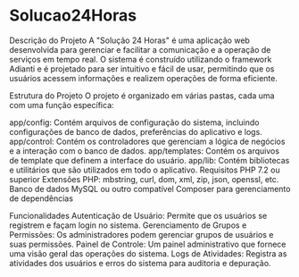 # Solucao24Horas
Descrição do Projeto
A "Solução 24 Horas" é uma aplicação web desenvolvida para gerenciar e facilitar a comunicação e a operação de serviços em tempo real. O sistema é construído utilizando o framework Adianti e é projetado para ser intuitivo e fácil de usar, permitindo que os usuários acessem informações e realizem operações de forma eficiente.

Estrutura do Projeto
O projeto é organizado em várias pastas, cada uma com uma função específica:

app/config: Contém arquivos de configuração do sistema, incluindo configurações de banco de dados, preferências do aplicativo e logs.
app/control: Contém os controladores que gerenciam a lógica de negócios e a interação com o banco de dados.
app/templates: Contém os arquivos de template que definem a interface do usuário.
app/lib: Contém bibliotecas e utilitários que são utilizados em todo o aplicativo.
Requisitos
PHP 7.2 ou superior
Extensões PHP: mbstring, curl, dom, xml, zip, json, openssl, etc.
Banco de dados MySQL ou outro compatível
Composer para gerenciamento de dependências

Funcionalidades
Autenticação de Usuário: Permite que os usuários se registrem e façam login no sistema.
Gerenciamento de Grupos e Permissões: Os administradores podem gerenciar grupos de usuários e suas permissões.
Painel de Controle: Um painel administrativo que fornece uma visão geral das operações do sistema.
Logs de Atividades: Registra as atividades dos usuários e erros do sistema para auditoria e depuração.
